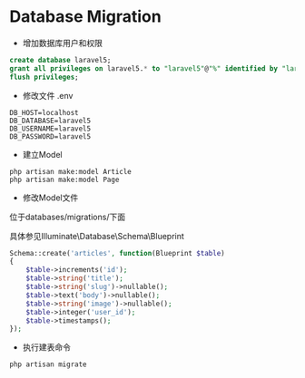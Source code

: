 Database Migration
====
* 增加数据库用户和权限
```sql
create database laravel5;
grant all privileges on laravel5.* to "laravel5"@"%" identified by "laravel5";
flush privileges;
```
* 修改文件 .env
```
DB_HOST=localhost
DB_DATABASE=laravel5
DB_USERNAME=laravel5
DB_PASSWORD=laravel5
```
* 建立Model
```
php artisan make:model Article
php artisan make:model Page
```
* 修改Model文件

位于databases/migrations/下面

具体参见Illuminate\Database\Schema\Blueprint

```php
Schema::create('articles', function(Blueprint $table)
{
	$table->increments('id');
	$table->string('title');
	$table->string('slug')->nullable();
	$table->text('body')->nullable();
	$table->string('image')->nullable();
	$table->integer('user_id');
	$table->timestamps();
});
```
* 执行建表命令
```
php artisan migrate
```
